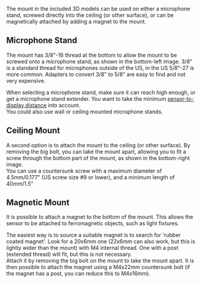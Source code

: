 The mount in the included 3D models can be used on either a microphone stand, screwed directly into the ceiling (or other surface), or can be magnetically attached by adding a magnet to the mount.

## Microphone Stand
The mount has 3/8"-16 thread at the bottom to allow the mount to be screwed onto a microphone stand, as shown in the bottom-left image. 3/8" is a standard thread for microphones outside of the US, in the US 5/8"-27 is more common. Adapters to convert 3/8" to 5/8" are easy to find and not very expensive.

When selecting a microphone stand, make sure it can reach high enough, or get a microphone stand extender. You want to take the minimum [sensor-to-display distance](sensorDistance.md) into account.<br>
You could also use wall or ceiling mounted microphone stands.

## Ceiling Mount
A second option is to attach the mount to the ceiling (or other surface). By removing the big bolt, you can take the mount apart, allowing you to fit a screw through the bottom part of the mount, as shown in the bottom-right image.<br>
You can use a countersunk screw with a maximum diameter of 4.5mm/0.177" (US screw size #9 or lower), and a minimum length of 40mm/1.5"

## Magnetic Mount
It is possible to attach a magnet to the bottom of the mount. This allows the sensor to be attached to ferromagnetic objects, such as light fixtures.

The easiest way is to source a suitable magnet is to search for 'rubber coated magnet'. Look for a 20x6mm one (22x6mm can also work, but this is lightly wider than the mount) with M4 internal thread. One with a post (extended thread) will fit, but this is not necessary.<br>
Attach it by removing the big bolt on the mount to take the mount apart. It is then possible to attach the magnet using a M4x22mm countersunk bolt (if the magnet has a post, you can reduce this to M4x16mm).